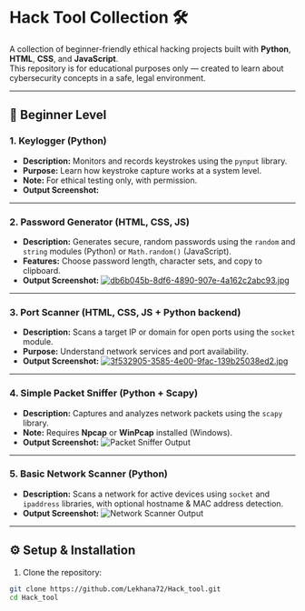 # Hack Tool Collection 🛠️

A collection of beginner-friendly ethical hacking projects built with **Python**, **HTML**, **CSS**, and **JavaScript**.  
This repository is for educational purposes only — created to learn about cybersecurity concepts in a safe, legal environment.

---

## 📂 Beginner Level

### 1. **Keylogger (Python)**
- **Description:** Monitors and records keystrokes using the `pynput` library.
- **Purpose:** Learn how keystroke capture works at a system level.
- **Note:** For ethical testing only, with permission.
- **Output Screenshot:**



---

### 2. **Password Generator (HTML, CSS, JS)**
- **Description:** Generates secure, random passwords using the `random` and `string` modules (Python) or `Math.random()` (JavaScript).
- **Features:** Choose password length, character sets, and copy to clipboard.
- **Output Screenshot:**
[![db6b045b-8df6-4890-907e-4a162c2abc93.jpg](https://i.postimg.cc/QNvWS21h/db6b045b-8df6-4890-907e-4a162c2abc93.jpg)](https://postimg.cc/vDLBZS0N)

---

### 3. **Port Scanner (HTML, CSS, JS + Python backend)**
- **Description:** Scans a target IP or domain for open ports using the `socket` module.
- **Purpose:** Understand network services and port availability.
- **Output Screenshot:**
[![3f532905-3585-4e00-9fac-139b25038ed2.jpg](https://i.postimg.cc/hPgKSMqV/3f532905-3585-4e00-9fac-139b25038ed2.jpg)](https://postimg.cc/XX2RLfqv)

---

### 4. **Simple Packet Sniffer (Python + Scapy)**
- **Description:** Captures and analyzes network packets using the `scapy` library.
- **Note:** Requires **Npcap** or **WinPcap** installed (Windows).
- **Output Screenshot:**
![Packet Sniffer Output](screenshots/packet_sniffer.png)

---

### 5. **Basic Network Scanner (Python)**
- **Description:** Scans a network for active devices using `socket` and `ipaddress` libraries, with optional hostname & MAC address detection.
- **Output Screenshot:**
![Network Scanner Output](screenshots/network_scanner.png)

---

## ⚙️ Setup & Installation

1. Clone the repository:
```bash
git clone https://github.com/Lekhana72/Hack_tool.git
cd Hack_tool

